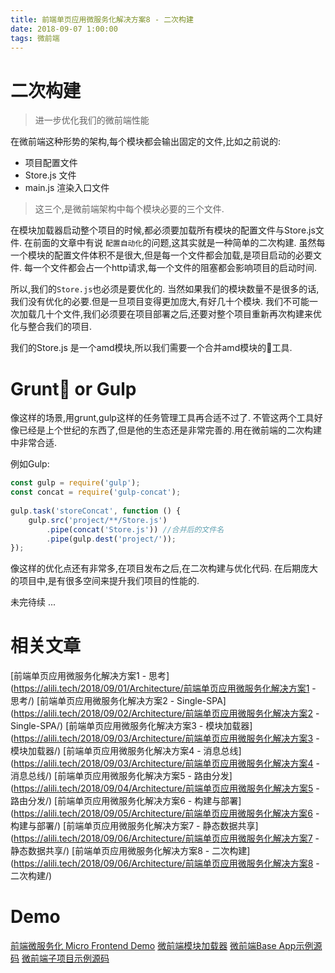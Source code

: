 ```yaml
---
title: 前端单页应用微服务化解决方案8 - 二次构建
date: 2018-09-07 1:00:00
tags: 微前端
---
```

# 二次构建
> 进一步优化我们的微前端性能

在微前端这种形势的架构,每个模块都会输出固定的文件,比如之前说的:

* 项目配置文件
* Store.js 文件
* main.js 渲染入口文件

> 这三个,是微前端架构中每个模块必要的三个文件.

在模块加载器启动整个项目的时候,都必须要加载所有模块的配置文件与Store.js文件.
在前面的文章中有说 `配置自动化`的问题,这其实就是一种简单的二次构建.
虽然每一个模块的配置文件体积不是很大,但是每一个文件都会加载,是项目启动的必要文件.
每一个文件都会占一个http请求,每一个文件的阻塞都会影响项目的启动时间.

所以,我们的`Store.js`也必须是要优化的.
当然如果我们的模块数量不是很多的话,我们没有优化的必要.但是一旦项目变得更加庞大,有好几十个模块.
我们不可能一次加载几十个文件,我们必须要在项目部署之后,还要对整个项目重新再次构建来优化与整合我们的项目.

我们的Store.js 是一个amd模块,所以我们需要一个合并amd模块的工具.


# Grunt or Gulp

像这样的场景,用grunt,gulp这样的任务管理工具再合适不过了.
不管这两个工具好像已经是上个世纪的东西了,但是他的生态还是非常完善的.用在微前端的二次构建中非常合适.

例如Gulp:

```js
const gulp = require('gulp');
const concat = require('gulp-concat');
 
gulp.task('storeConcat', function () {
    gulp.src('project/**/Store.js')
        .pipe(concat('Store.js')) //合并后的文件名
        .pipe(gulp.dest('project/'));
});
```

像这样的优化点还有非常多,在项目发布之后,在二次构建与优化代码.
在后期庞大的项目中,是有很多空间来提升我们项目的性能的.






未完待续 ...


# 相关文章
[前端单页应用微服务化解决方案1 - 思考](https://alili.tech/2018/09/01/Architecture/前端单页应用微服务化解决方案1 - 思考/)
[前端单页应用微服务化解决方案2 - Single-SPA](https://alili.tech/2018/09/02/Architecture/前端单页应用微服务化解决方案2 - Single-SPA/)
[前端单页应用微服务化解决方案3 - 模块加载器](https://alili.tech/2018/09/03/Architecture/前端单页应用微服务化解决方案3 - 模块加载器/)
[前端单页应用微服务化解决方案4 - 消息总线](https://alili.tech/2018/09/03/Architecture/前端单页应用微服务化解决方案4 - 消息总线/)
[前端单页应用微服务化解决方案5 - 路由分发](https://alili.tech/2018/09/04/Architecture/前端单页应用微服务化解决方案5 - 路由分发/)
[前端单页应用微服务化解决方案6 - 构建与部署](https://alili.tech/2018/09/05/Architecture/前端单页应用微服务化解决方案6 - 构建与部署/)
[前端单页应用微服务化解决方案7 - 静态数据共享](https://alili.tech/2018/09/06/Architecture/前端单页应用微服务化解决方案7 - 静态数据共享/)
[前端单页应用微服务化解决方案8 - 二次构建](https://alili.tech/2018/09/06/Architecture/前端单页应用微服务化解决方案8 - 二次构建/)

# Demo
[前端微服务化 Micro Frontend Demo](http://microfrontend.alili.tech/)
[微前端模块加载器](https://github.com/Fantasy9527/lotus-scaffold-micro-frontend-portal)
[微前端Base App示例源码](https://github.com/Fantasy9527/microfrontend-base-demo)
[微前端子项目示例源码](https://github.com/Fantasy9527/microfrontend-submodule-demo)
